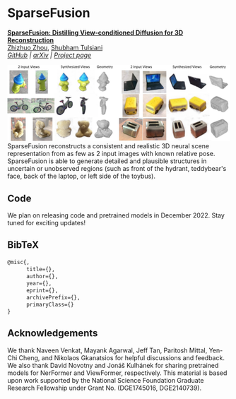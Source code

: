 # SparseFusion

[**SparseFusion: Distilling View-conditioned Diffusion for 3D Reconstruction**](https://sparsefusion.github.io/)<br/>
[Zhizhuo Zhou](https://www.zhiz.dev/),
[Shubham Tulsiani](https://shubhtuls.github.io/)<br/>
_[GitHub](https://github.com/zhizdev/sparsefusion) | [arXiv](https://sparsefusion.github.io/) | [Project page](https://sparsefusion.github.io/)_

![txt2img-stable2](media/teaser.jpg)
SparseFusion reconstructs a consistent and realistic 3D neural scene representation from as few as 2 input images with known relative pose. SparseFusion is able to generate detailed and plausible structures in uncertain or unobserved regions (such as front of the hydrant, teddybear's face, back of the laptop, or left side of the toybus).

## Code
We plan on releasing code and pretrained models in December 2022. Stay tuned for exciting updates!


## BibTeX

```
@misc{,
      title={}, 
      author={},
      year={},
      eprint={},
      archivePrefix={},
      primaryClass={}
}
```

## Acknowledgements 

We thank Naveen Venkat, Mayank Agarwal, Jeff Tan, Paritosh Mittal, Yen-Chi Cheng, and Nikolaos Gkanatsios for helpful discussions and feedback. We also thank David Novotny and Jonáš Kulhánek for sharing pretrained models for NerFormer and ViewFormer, respectively. This material is based upon work supported by the National Science Foundation Graduate Research Fellowship under Grant No. (DGE1745016, DGE2140739).
